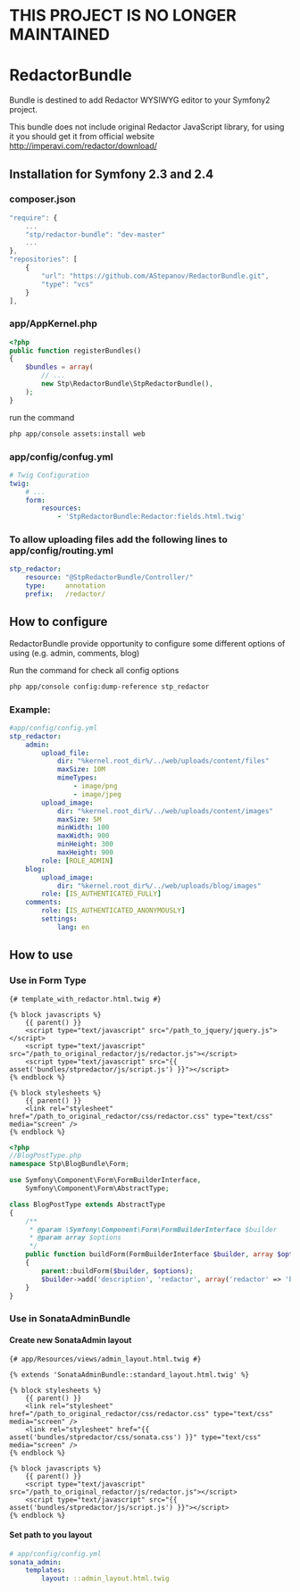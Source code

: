 # THIS PROJECT IS NO LONGER MAINTAINED

# RedactorBundle

Bundle is destined to add Redactor WYSIWYG editor to your Symfony2 project.

This bundle does not include original Redactor JavaScript library, for using it you should get it from official website http://imperavi.com/redactor/download/

## Installation for Symfony 2.3 and 2.4

### composer.json
```js
"require": {
    ...
    "stp/redactor-bundle": "dev-master"
    ...
},
"repositories": [
    {
        "url": "https://github.com/AStepanov/RedactorBundle.git",
        "type": "vcs"
    }
],
```

### app/AppKernel.php

```php
<?php
public function registerBundles()
{
    $bundles = array(
        // ...
        new Stp\RedactorBundle\StpRedactorBundle(),
    );
}
```

run the command

```bash
php app/console assets:install web
```

### app/config/confug.yml

```yml
# Twig Configuration
twig:
    # ...
    form:
        resources:
            - 'StpRedactorBundle:Redactor:fields.html.twig'
```

### To allow uploading files add the following lines to app/config/routing.yml

```yml
stp_redactor:
    resource: "@StpRedactorBundle/Controller/"
    type:     annotation
    prefix:   /redactor/
```


## How to configure

RedactorBundle provide opportunity to configure some different options of using (e.g. admin, comments, blog) 

Run the command for check all config options

```bash
php app/console config:dump-reference stp_redactor
```

### Example:

```yml
#app/config/config.yml
stp_redactor:
    admin:
        upload_file:
            dir: "%kernel.root_dir%/../web/uploads/content/files"
            maxSize: 10M
            mimeTypes:
                - image/png
                - image/jpeg
        upload_image:
            dir: "%kernel.root_dir%/../web/uploads/content/images"
            maxSize: 5M
            minWidth: 100
            maxWidth: 900
            minHeight: 300
            maxHeight: 900
        role: [ROLE_ADMIN]
    blog:
        upload_image:
            dir: "%kernel.root_dir%/../web/uploads/blog/images"
        role: [IS_AUTHENTICATED_FULLY]
    comments:
        role: [IS_AUTHENTICATED_ANONYMOUSLY]
        settings:
            lang: en
```

## How to use

### Use in Form Type

```twig
{# template_with_redactor.html.twig #}

{% block javascripts %}
    {{ parent() }}
    <script type="text/javascript" src="/path_to_jquery/jquery.js"></script>
    <script type="text/javascript" src="/path_to_original_redactor/js/redactor.js"></script>
    <script type="text/javascript" src="{{ asset('bundles/stpredactor/js/script.js') }}"></script>
{% endblock %}

{% block stylesheets %}
    {{ parent() }}
    <link rel="stylesheet" href="/path_to_original_redactor/css/redactor.css" type="text/css" media="screen" />
{% endblock %}
```

```php
<?php
//BlogPostType.php
namespace Stp\BlogBundle\Form;

use Symfony\Component\Form\FormBuilderInterface,
    Symfony\Component\Form\AbstractType;

class BlogPostType extends AbstractType
{
    /**
     * @param \Symfony\Component\Form\FormBuilderInterface $builder
     * @param array $options
     */
    public function buildForm(FormBuilderInterface $builder, array $options)
    {
        parent::buildForm($builder, $options);
        $builder->add('description', 'redactor', array('redactor' => 'blog'));
    }
}
```

### Use in SonataAdminBundle

#### Create new SonataAdmin layout 

```twig
{# app/Resources/views/admin_layout.html.twig #}

{% extends 'SonataAdminBundle::standard_layout.html.twig' %}

{% block stylesheets %}
    {{ parent() }}
    <link rel="stylesheet" href="/path_to_original_redactor/css/redactor.css" type="text/css" media="screen" />
    <link rel="stylesheet" href="{{ asset('bundles/stpredactor/css/sonata.css') }}" type="text/css" media="screen" />
{% endblock %}

{% block javascripts %}
    {{ parent() }}
    <script type="text/javascript" src="/path_to_original_redactor/js/redactor.js"></script>
    <script type="text/javascript" src="{{ asset('bundles/stpredactor/js/script.js') }}"></script>
{% endblock %}
```

#### Set path to you layout

```yml
# app/config/config.yml
sonata_admin:
    templates:
        layout: ::admin_layout.html.twig
```
